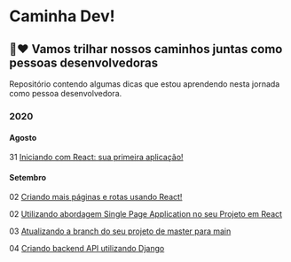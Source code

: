 # Caminha Dev! 

## :rocket::heart: Vamos trilhar nossos caminhos juntas como pessoas desenvolvedoras 

Repositório contendo algumas dicas que estou aprendendo nesta jornada como pessoa desenvolvedora.

### 2020
#### Agosto

31 [Iniciando com React: sua primeira aplicação!](https://github.com/lcnunes09/caminhos-dev/blob/main/2020/08-Agosto/2020-08-31-iniciando-com-react-primeira-aplicacao.md)


#### Setembro

02 [Criando mais páginas e rotas usando React!](https://github.com/lcnunes09/blog-caminha-dev/blob/main/2020/09-Setembro/2020-09-02-criando-mais-paginas-e-rotas-com-react.md)

02 [Utilizando abordagem Single Page Application no seu Projeto em React](https://github.com/lcnunes09/blog-caminha-dev/blob/main/2020/09-Setembro/2020-09-02-utilizando-abordagem-single-page-application-no-seu-projeto-em-react.md)

03 [Atualizando a branch do seu projeto de master para main](https://github.com/lcnunes09/blog-caminha-dev/blob/main/2020/09-Setembro/2020-09-03-atualizando-a-branch-do-seu-projeto-de-master-para-main.md)

04 [Criando backend API utilizando Django](https://github.com/lcnunes09/blog-caminha-dev/blob/main/2020/09-Setembro/2020-09-04-criando-backend-api-em-django.md)
